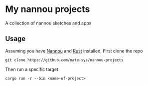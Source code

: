 # My nannou projects
A collection of nannou sketches and apps 

## Usage
Assuming you have [Nannou](https://www.nannou.cc) and [Rust](https://www.rust-lang.org) installed, 
First clone the repo
```
git clone https://github.com/nate-sys/nannou-projects
```
Then run a specific target
```
cargo run -r --bin <name-of-project>
```
